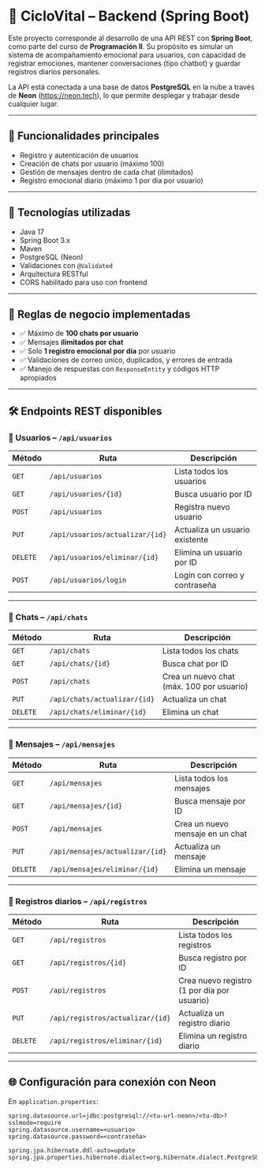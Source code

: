 # 🧠 CicloVital – Backend (Spring Boot)

Este proyecto corresponde al desarrollo de una API REST con **Spring Boot**, como parte del curso de **Programación II**. Su propósito es simular un sistema de acompañamiento emocional para usuarios, con capacidad de registrar emociones, mantener conversaciones (tipo chatbot) y guardar registros diarios personales.

La API está conectada a una base de datos **PostgreSQL** en la nube a través de **Neon** (https://neon.tech), lo que permite desplegar y trabajar desde cualquier lugar.

---

## 🎯 Funcionalidades principales

- Registro y autenticación de usuarios
- Creación de chats por usuario (máximo 100)
- Gestión de mensajes dentro de cada chat (ilimitados)
- Registro emocional diario (máximo 1 por día por usuario)

---

## 🧱 Tecnologías utilizadas

- Java 17
- Spring Boot 3.x
- Maven
- PostgreSQL (Neon)
- Validaciones con `@Validated`
- Arquitectura RESTful
- CORS habilitado para uso con frontend

---

## 🧩 Reglas de negocio implementadas

- ✅ Máximo de **100 chats por usuario**
- ✅ Mensajes **ilimitados por chat**
- ✅ Solo **1 registro emocional por día** por usuario
- ✅ Validaciones de correo único, duplicados, y errores de entrada
- ✅ Manejo de respuestas con `ResponseEntity` y códigos HTTP apropiados

---

## 🛠️ Endpoints REST disponibles

### 🔐 Usuarios – `/api/usuarios`

| Método | Ruta | Descripción |
|--------|------|-------------|
| `GET` | `/api/usuarios` | Lista todos los usuarios |
| `GET` | `/api/usuarios/{id}` | Busca usuario por ID |
| `POST` | `/api/usuarios` | Registra nuevo usuario |
| `PUT` | `/api/usuarios/actualizar/{id}` | Actualiza un usuario existente |
| `DELETE` | `/api/usuarios/eliminar/{id}` | Elimina un usuario por ID |
| `POST` | `/api/usuarios/login` | Login con correo y contraseña |

---

### 💬 Chats – `/api/chats`

| Método | Ruta | Descripción |
|--------|------|-------------|
| `GET` | `/api/chats` | Lista todos los chats |
| `GET` | `/api/chats/{id}` | Busca chat por ID |
| `POST` | `/api/chats` | Crea un nuevo chat (máx. 100 por usuario) |
| `PUT` | `/api/chats/actualizar/{id}` | Actualiza un chat |
| `DELETE` | `/api/chats/eliminar/{id}` | Elimina un chat |

---

### 📨 Mensajes – `/api/mensajes`

| Método | Ruta | Descripción |
|--------|------|-------------|
| `GET` | `/api/mensajes` | Lista todos los mensajes |
| `GET` | `/api/mensajes/{id}` | Busca mensaje por ID |
| `POST` | `/api/mensajes` | Crea un nuevo mensaje en un chat |
| `PUT` | `/api/mensajes/actualizar/{id}` | Actualiza un mensaje |
| `DELETE` | `/api/mensajes/eliminar/{id}` | Elimina un mensaje |

---

### 📘 Registros diarios – `/api/registros`

| Método | Ruta | Descripción |
|--------|------|-------------|
| `GET` | `/api/registros` | Lista todos los registros |
| `GET` | `/api/registros/{id}` | Busca registro por ID |
| `POST` | `/api/registros` | Crea nuevo registro (1 por día por usuario) |
| `PUT` | `/api/registros/actualizar/{id}` | Actualiza un registro diario |
| `DELETE` | `/api/registros/eliminar/{id}` | Elimina un registro diario |

---

## 🌐 Configuración para conexión con Neon

En `application.properties`:

```properties
spring.datasource.url=jdbc:postgresql://<tu-url-neon>/<tu-db>?sslmode=require
spring.datasource.username=<usuario>
spring.datasource.password=<contraseña>

spring.jpa.hibernate.ddl-auto=update
spring.jpa.properties.hibernate.dialect=org.hibernate.dialect.PostgreSQLDialect

